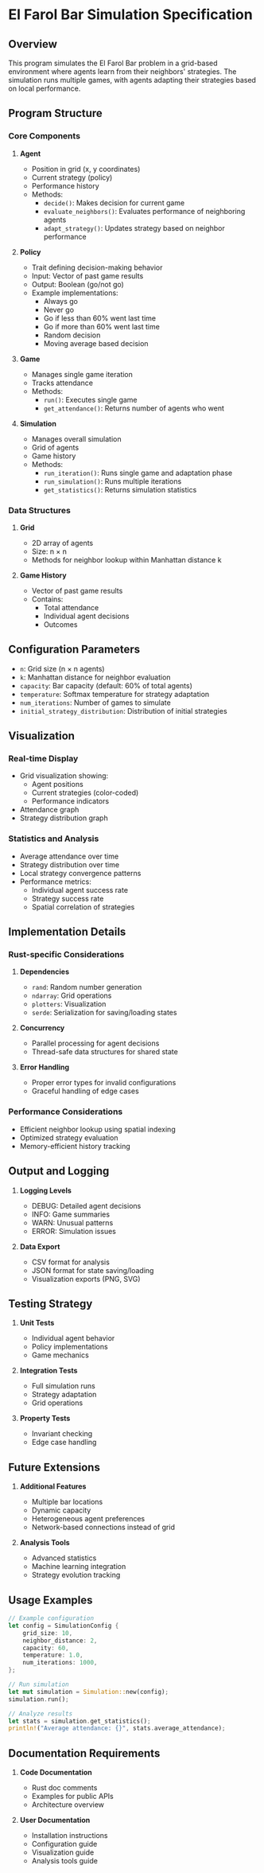 # El Farol Bar Simulation Specification

## Overview
This program simulates the El Farol Bar problem in a grid-based environment where agents learn from their neighbors' strategies. The simulation runs multiple games, with agents adapting their strategies based on local performance.

## Program Structure

### Core Components

1. **Agent**
   - Position in grid (x, y coordinates)
   - Current strategy (policy)
   - Performance history
   - Methods:
     - `decide()`: Makes decision for current game
     - `evaluate_neighbors()`: Evaluates performance of neighboring agents
     - `adapt_strategy()`: Updates strategy based on neighbor performance

2. **Policy**
   - Trait defining decision-making behavior
   - Input: Vector of past game results
   - Output: Boolean (go/not go)
   - Example implementations:
     - Always go
     - Never go
     - Go if less than 60% went last time
     - Go if more than 60% went last time
     - Random decision
     - Moving average based decision

3. **Game**
   - Manages single game iteration
   - Tracks attendance
   - Methods:
     - `run()`: Executes single game
     - `get_attendance()`: Returns number of agents who went

4. **Simulation**
   - Manages overall simulation
   - Grid of agents
   - Game history
   - Methods:
     - `run_iteration()`: Runs single game and adaptation phase
     - `run_simulation()`: Runs multiple iterations
     - `get_statistics()`: Returns simulation statistics

### Data Structures

1. **Grid**
   - 2D array of agents
   - Size: n × n
   - Methods for neighbor lookup within Manhattan distance k

2. **Game History**
   - Vector of past game results
   - Contains:
     - Total attendance
     - Individual agent decisions
     - Outcomes

## Configuration Parameters

- `n`: Grid size (n × n agents)
- `k`: Manhattan distance for neighbor evaluation
- `capacity`: Bar capacity (default: 60% of total agents)
- `temperature`: Softmax temperature for strategy adaptation
- `num_iterations`: Number of games to simulate
- `initial_strategy_distribution`: Distribution of initial strategies

## Visualization

### Real-time Display
- Grid visualization showing:
  - Agent positions
  - Current strategies (color-coded)
  - Performance indicators
- Attendance graph
- Strategy distribution graph

### Statistics and Analysis
- Average attendance over time
- Strategy distribution over time
- Local strategy convergence patterns
- Performance metrics:
  - Individual agent success rate
  - Strategy success rate
  - Spatial correlation of strategies

## Implementation Details

### Rust-specific Considerations

1. **Dependencies**
   - `rand`: Random number generation
   - `ndarray`: Grid operations
   - `plotters`: Visualization
   - `serde`: Serialization for saving/loading states

2. **Concurrency**
   - Parallel processing for agent decisions
   - Thread-safe data structures for shared state

3. **Error Handling**
   - Proper error types for invalid configurations
   - Graceful handling of edge cases

### Performance Considerations
- Efficient neighbor lookup using spatial indexing
- Optimized strategy evaluation
- Memory-efficient history tracking

## Output and Logging

1. **Logging Levels**
   - DEBUG: Detailed agent decisions
   - INFO: Game summaries
   - WARN: Unusual patterns
   - ERROR: Simulation issues

2. **Data Export**
   - CSV format for analysis
   - JSON format for state saving/loading
   - Visualization exports (PNG, SVG)

## Testing Strategy

1. **Unit Tests**
   - Individual agent behavior
   - Policy implementations
   - Game mechanics

2. **Integration Tests**
   - Full simulation runs
   - Strategy adaptation
   - Grid operations

3. **Property Tests**
   - Invariant checking
   - Edge case handling

## Future Extensions

1. **Additional Features**
   - Multiple bar locations
   - Dynamic capacity
   - Heterogeneous agent preferences
   - Network-based connections instead of grid

2. **Analysis Tools**
   - Advanced statistics
   - Machine learning integration
   - Strategy evolution tracking

## Usage Examples

```rust
// Example configuration
let config = SimulationConfig {
    grid_size: 10,
    neighbor_distance: 2,
    capacity: 60,
    temperature: 1.0,
    num_iterations: 1000,
};

// Run simulation
let mut simulation = Simulation::new(config);
simulation.run();

// Analyze results
let stats = simulation.get_statistics();
println!("Average attendance: {}", stats.average_attendance);
```

## Documentation Requirements

1. **Code Documentation**
   - Rust doc comments
   - Examples for public APIs
   - Architecture overview

2. **User Documentation**
   - Installation instructions
   - Configuration guide
   - Visualization guide
   - Analysis tools guide 
